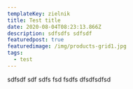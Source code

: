 ```yaml
---
templateKey: zielnik
title: Test title
date: 2020-08-04T08:23:13.866Z
description: sdfsdfs sdfsdf
featuredpost: true
featuredimage: /img/products-grid1.jpg
tags:
  - test
---
```

sdfsdf sdf sdfs fsd fsdfs dfsdfsdfsd